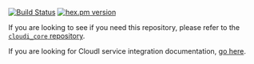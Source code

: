 [![Build Status](https://app.travis-ci.com/CloudI/cloudi_service_cron.svg?branch=master)](https://app.travis-ci.com/CloudI/cloudi_service_cron)
[![hex.pm version](https://img.shields.io/hexpm/v/cloudi_service_cron.svg)](https://hex.pm/packages/cloudi_service_cron)

If you are looking to see if you need this repository, please refer to the [`cloudi_core` repository](https://github.com/CloudI/cloudi_core#about).

If you are looking for CloudI service integration documentation, [go here](https://github.com/CloudI/CloudI#integration).

